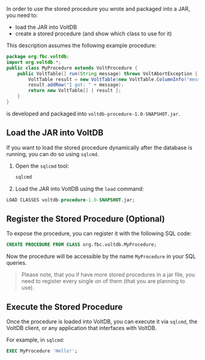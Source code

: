 In order to use the stored procedure you wrote and packaged into a JAR, you need to:
- load the JAR into VoltDB
- create a stored procedure (and show which class to use for it)


This description assumes the following example procedure:

```java
package org.fbc.voltdb;
import org.voltdb.*;
public class MyProcedure extends VoltProcedure {
    public VoltTable[] run(String message) throws VoltAbortException {
        VoltTable result = new VoltTable(new VoltTable.ColumnInfo("message", VoltType.STRING));
        result.addRow("I got: " + message);
        return new VoltTable[] { result };
    }
}
```

is developed and packaged into `voltdb-procedure-1.0-SNAPSHOT.jar`.

## Load the JAR into VoltDB
If you want to load the stored procedure dynamically after the database is running, you can do so using `sqlcmd`.

1. Open the `sqlcmd` tool:
    ```bash
    sqlcmd
    ```

2. Load the JAR into VoltDB using the `load` command:

```sql
LOAD CLASSES voltdb-procedure-1.0-SNAPSHOT.jar;
```

## Register the Stored Procedure (Optional)
To expose the procedure, you can register it with the following SQL code:


```sql
CREATE PROCEDURE FROM CLASS org.fbc.voltdb.MyProcedure;
```

Now the procedure will be accessible by the name `MyProcedure` in your SQL queries.

> Please note, that you if have more stored procedures in a jar file, you need to register every single on of them (that you are planning to use).

## Execute the Stored Procedure
Once the procedure is loaded into VoltDB, you can execute it via `sqlcmd`, the VoltDB client, or any application that interfaces with VoltDB.

For example, in `sqlcmd`:

```sql
EXEC MyProcedure 'Hello!';
```
